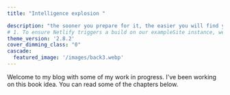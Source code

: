 ```yaml
---
title: "Intelligence explosion "

description: "the sooner you prepare for it, the easier you will find yourself in tomorrow's world."
# 1. To ensure Netlify triggers a build on our exampleSite instance, we need to change a file in the exampleSite directory.
theme_version: '2.8.2'
cover_dimming_class: "0"
cascade:
  featured_image: '/images/back3.webp'
---
```

Welcome to my blog with some of my work in progress. I've been working on this book idea. You can read some of the chapters below.
